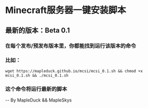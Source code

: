 # Minecraft服务器一键安装脚本
## 最新的版本：Beta 0.1
### 在每个发布/预发布版本里，你都能找到运行该版本的命令
### 比如：
`
wget https://mapleduck.github.io/mcsi/mcsi_0.1.sh && chmod +x mcsi_0.1.sh && ./mcsi_0.1.sh
`
### 这个命令将运行最新的脚本
-- By MapleDuck && MapleSkys
